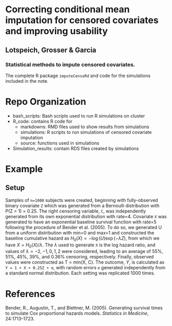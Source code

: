 # Correcting conditional mean imputation for censored covariates and improving usability
## Lotspeich, Grosser & Garcia 
### Statistical methods to impute censored covariates. 

The complete R package `imputeCensoRd` and code for the simulations included in the note.

# Repo Organization 

- bash_scripts: Bash scripts used to run R simulations on cluster
- R_code: contains R code for
	- markdowns: RMD files used to show results from simulations
	- simulations: R scripts to run simulations of censored covariate imputation
	- source: functions used in simulations
- Simulation_results: contain RDS files created by simulations

# Example

## Setup 

Samples of `n=1000` subjects were created, beginning with fully-observed binary covariate `Z` which was generated from a Bernoulli distribution with P(Z = 1) = 0.25. The right censoring variable, `C`, was independently generated from its own exponential distribution with rate=4. Covariate `X` was generated to have an exponential baseline survival function with rate=5 following the procedure of Bender et al. (2005). To do so, we generated U from a uniform distribution with min=0 and max=1 and constructed the baseline cumulative hazard as $H_0(X) = -\log(U)\exp(-\lambda Z)$, from which we have $X = H_0(X) / \lambda$. The $\lambda$ used to generate `X` is the log hazard ratio, and values of $\lambda = -2, -1, 0, 1, 2$ were considered, leading to an average of 55%, 51%, 45%, 39%, and 0.36% censoring, respectively. Finally, observed values were constructed as T = min(X, C). The outcome, $Y$, is calculated as `Y = 1 + X + 0.25Z + e`, with random errors `e` generated independently from a standard normal distribution. Each setting was replicated 1000 times. 

# References

Bender, R., Augustin, T., and Blettner, M. (2005). Generating survival times to simulate Cox proportional hazards models. *Statistics in Medicine*, 24:1713–1723.
